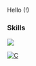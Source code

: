 Hello (!)


### Skills

![](https://skillicons.dev/icons?i=cpp,qt,php,html,css,linux)
<!--- [![C](https://skillicons.dev/icons?i=c)](https://www.google.com "C")--->
[ ![C](https://skillicons.dev/icons?i=c) ](https://www.google.com "C")
<!--- icons from: https://github.com/tandpfun/skill-icons --->
